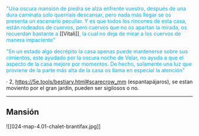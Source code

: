 <font color="#00b0f0">"Una oscura mansión de piedra se alza enfrente vuestro, después de una dura caminata solo querríais descansar, pero nada más llegar se os presenta un escenario peculiar. Y es que todos los rincones de esta casa, están rodeados de cuervos, pero cuervos que no os apartan la mirada, os recuerdan bastante a </font>[[Vitali]]<font color="#00b0f0">, la cual no deja de mirar a los cuervos de manera impaciente"</font>

<font color="#00b0f0">"En un estado algo decrépito la casa apenas puede mantenerse sobre sus cimientos, este ayudado por la oscura noche de Velar, no ayuda a que el aspecto de la casa mejore por momentos. De hecho, solamente una luz que proviene de la parte más alta de la casa os llama en especial la atención"</font>

· 2, https://5e.tools/bestiary.html#scarecrow_mm (espantapájaros), se estan moviento por el gran jardín, pueden ser sigilosos o no.

---
## Mansión

![[024-map-4.01-chalet-brantifax.jpg]]

